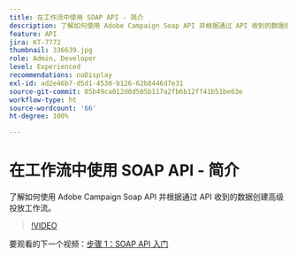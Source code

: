 ```yaml
---
title: 在工作流中使用 SOAP API - 简介
description: 了解如何使用 Adobe Campaign Soap API 并根据通过 API 收到的数据创建高级投放工作流。
feature: API
jira: KT-7772
thumbnail: 336639.jpg
role: Admin, Developer
level: Experienced
recommendations: noDisplay
exl-id: ad2e46b7-d5d1-4530-b126-62b8446d7e31
source-git-commit: 05b49ca012d0d505b117a2fb6b12ff41b51be63e
workflow-type: ht
source-wordcount: '66'
ht-degree: 100%

---
```


# 在工作流中使用 SOAP API - 简介

了解如何使用 Adobe Campaign Soap API 并根据通过 API 收到的数据创建高级投放工作流。

>[!VIDEO](https://video.tv.adobe.com/v/336639?quality=12&learn=on)

要观看的下一个视频：[步骤 1：SOAP API 入门](/help/tutorial-use-soap-apis/get-started-with-soap-apis.md)
